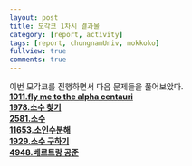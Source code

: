 ```yaml
---
layout: post
title: 모각코 1차시 결과물
category: [report, activity]
tags: [report, chungnamUniv, mokkoko]
fullview: true
comments: true
---
```


이번 모각코를 진행하면서 다음 문제들을 풀어보았다.<br>
**[1011.fly me to the alpha centauri](https://fault2000.github.io/algorithm/2021/12/30/baekjoon-1011.html)**<br>
**[1978.소수 찾기](https://fault2000.github.io/algorithm/2021/12/31/baekjoon-1978.html)**<br>
**[2581.소수](https://fault2000.github.io/algorithm/2021/12/31/baekjoon-2581.html)**<br>
**[11653.소인수분해](https://fault2000.github.io/algorithm/2021/12/31/baekjoon-11653.html)**<br>
**[1929.소수 구하기](https://fault2000.github.io/algorithm/2021/12/31/baekjoon-1929.html)**<br>
**[4948.베르트랑 공준](https://fault2000.github.io/algorithm/2021/12/31/baekjoon-4948.html)**
